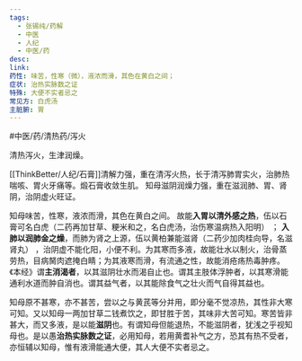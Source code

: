 ```yaml
---
tags:
  - 张锡纯/药解
  - 中医
  - 人纪
  - 中医/药
desc: 
link: 
药性: 味苦，性寒（微），液浓而滑，其色在黄白之间；
症状: 治热实脉数之证
特殊: 大便不实者忌之
常见方: 白虎汤
主脏腑: 胃
---
```



#中医/药/清热药/泻火 

清热泻火，生津润燥。

[[ThinkBetter/人纪/石膏]]清解力强，重在清泻火热，长于清泻肺胃实火，治肺热喘咳、胃火牙痛等。煅石膏收敛生肌。
知母滋阴润燥力强，重在滋润肺、胃、肾阴，治阴虚火旺证。




知母味苦，性寒，液浓而滑，其色在黄白之间。
故能**入胃以清外感之热**，伍以石膏可名白虎（二药再加甘草、粳米和之，名白虎汤，治伤寒温病热入阳明） ；
**入肺以润肺金之燥**，而肺为肾之上源，伍以黄柏兼能滋肾（二药少加肉桂向导，名滋肾丸） ，治阴虚不能化阳，小便不利。为其寒而多液，故能壮水以制火，治骨蒸劳热，目病胬肉遮掩白睛；为其液寒而滑，有流通之性，故能消疮疡热毒肿疼。《本经》谓**主消渴者**，以其滋阴壮水而渴自止也。谓其主肢体浮肿者，以其寒滑能通利水道而肿自消也。谓其益气者，以其能除食气之壮火而气自得其益也。

知母原不甚寒，亦不甚苦，尝以之与黄芪等分并用，即分毫不觉凉热，其性非大寒可知。又以知母一两加甘草二钱煮饮之，即甘胜于苦，其味非大苦可知。寒苦皆非甚大，而又多液，是以能**滋阴**也。有谓知母但能退热，不能滋阴者，犹浅之乎视知母也。是以愚**治热实脉数之证**，必用知母，若用黄耆补气之方，恐其有热不受者，亦恒辅以知母，惟有液滑能通大便，其人大便不实者忌之。